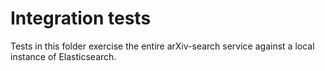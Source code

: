 # Integration tests

Tests in this folder exercise the entire arXiv-search service against a
local instance of Elasticsearch.
